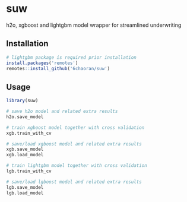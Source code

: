 # suw

h2o, xgboost and lightgbm model wrapper for streamlined underwriting

## Installation

```r
# lightgbm package is required prior installation
install.packages('remotes')
remotes::install_github('6chaoran/suw')
```

## Usage

```r
library(suw)

# save h2o model and related extra results
h2o.save_model

# train xgboost model together with cross validation
xgb.train_with_cv

# save/load xgboost model and related extra results
xgb.save_model
xgb.load_model

# train lightgbm model together with cross validation
lgb.train_with_cv

# save/load lgboost model and related extra results
lgb.save_model
lgb.load_model
```
